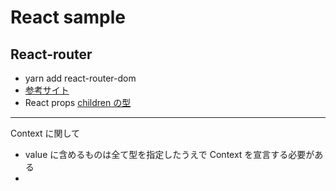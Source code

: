 # React sample

## React-router

- yarn add react-router-dom
- [参考サイト](https://zenn.dev/longbridge/articles/61b05d8bdb014d)
- React props [children の型](https://maku.blog/p/xenv4bh/)

---

Context に関して

- value に含めるものは全て型を指定したうえで Context を宣言する必要がある
-
